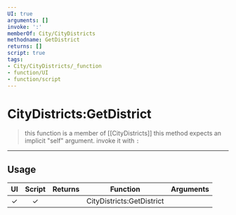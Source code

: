 ```yaml
---
UI: true
arguments: []
invoke: ':'
memberOf: City/CityDistricts
methodname: GetDistrict
returns: []
script: true
tags:
- City/CityDistricts/_function
- function/UI
- function/script
---
```

# CityDistricts:GetDistrict
> this function is a member of [[CityDistricts]]
> this method expects an implicit "self" argument. invoke it with `:`
-----
## Usage
|  UI | Script | Returns | Function | Arguments |
|:---:|:------:|-------:|:--------:|:---------|
|✓|✓||CityDistricts:GetDistrict||
